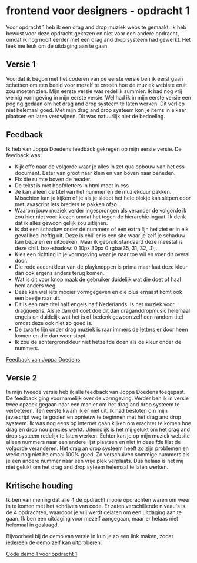 # frontend voor designers - opdracht 1
Voor opdracht 1 heb ik een drag and drop muziek website gemaakt. Ik heb bewust voor deze opdracht gekozen en niet voor een andere opdracht, omdat ik nog nooit eerder met een drag and drop systeem had gewerkt. Het leek me leuk om de uitdaging aan te gaan.

## Versie 1
Voordat ik begon met het coderen van de eerste versie ben ik eerst gaan schetsen om een beeld voor mezelf te creeën hoe de muziek webiste eruit zou moeten zien. Mijn eerste versie was redelijk summier. Ik had nog vrij weinig vormgeving in mijn eerste versie. Wel had ik in mijn eerste versie een poging gedaan om het drag and drop systeem te laten werken. Dit verliep niet helemaal goed. Met mijn drag and drop systeem kon je items in elkaar plaatsen en laten verdwijnen. Dit was natuurlijk niet de bedoeling.

## Feedback
Ik heb van Joppa Doedens feedback gekregen op mijn eerste versie. De feedback was:
* Kijk effe naar de volgorde waar je alles in zet qua opbouw van het css document. Beter van groot naar klein en van boven naar beneden.
* Fix die ruimte boven de header.
* De tekst is met hoofdletters in html moet in css.
* Je kan alleen de titel van het nummer en de muziekduur pakken. Misschien kan je kijken of je als je sleept het hele blokje kan slepen door met javascript iets breders te pakken ofzo.
* Waarom jouw muziek verder ingesprongen als verander de volgorde ik zou hier niet voor kiezen omdat het tegen de hierarchie ingaat. Ik denk dat ik alles gewoon gelijk zou uitlijnen.
* Is dat een schaduw onder de nummers of een extra lijn het ziet er in elk geval heel heftig uit.
Deze is chill er is een site waar je zelf je schaduw kan bepalen en uitzoeken. Maar ik gebruik standaard deze meestal is deze chill.
box-shadow: 0 10px 30px 0 rgba(35, 31, 32, .1);.
* Kies een richting in je vormgeving waar je naar toe wil en voer dit overal door.
* Die rode accentkleur van de playknoppen is prima maar laat deze kleur dan ook ergens anders terug komen.
* Wat is dit voor knop maak de gebruiker duidelijk wat die doet of haal hem anders weg
* Deze kan wel iets mooier vormgegeven en die plus ernaast komt ook een beetje raar uit.
* Dit is een rare titel half engels half Nederlands. Is het muziek voor dragqueens. Als je dan dit doet doe dit dan draganddropmusic helemaal engels en duidelijk wat het is of bedenk gewoon zelf een random titel omdat deze ook niet zo goed is.
* De zwarte lijn onder drag muziek is raar immers de letters er door heen komen en die dan weer stopt.
* Ik zou de achtergrondkleur niet hetzelfde doen als de kleur onder de nummers.

[Feedback van Joppa Doedens](https://github.com/rodicornelisse/FrontendD/issues?q=is%3Aissue+is%3Aclosed)

## Versie 2
In mijn tweede versie heb ik alle feedback van Joppa Doedens toegepast. De feedback ging voornamelijk over de vormgeving. Verder ben ik in versie twee opzoek gegaan naar een manier om het drag and drop systeem te verbeteren. Ten eerste kwam ik er niet uit. Ik had besloten om mijn javascript weg te gooien en opnieuw te beginnen met het drag and drop systeem. Ik was nog eens op internet gaan kijken om erachter te komen hoe drag en drop nou precies werkt. Uiteindlijk is het mij gelukt om het drag and drop systeem redelijk te laten werken. Echter kan je op mijn muziek website alleen nummers naar een andere lijst plaatsen en niet in dezelfde lijst de volgorde veranderen. Het drag an drop systeem heeft zo zijn problemen en werkt nog niet helemaal 100% goed. Zo verschuiven sommige nummers als je een andere nummer naar een vrije plek verplaats. Dus helaas is het mij niet gelukt om het drag and drop syteem helemaal te laten werken.

## Kritische houding
Ik ben van mening dat alle 4 de opdracht mooie opdrachten waren om weer in te komen met het schrijven van code. Er zaten verschillende niveau's is de 4 opdrachten, waardoor je vrij werdt gelaten om een uitdaging aan te gaan. Ik ben een uitdaging voor mezelf aangegaan, maar er helaas niet helemaal in geslaagd.

Bijvoorbeel bij de demo van versie in kun je zo een link maken, zodat iedereen de demo zelf kan uitproberen:


[Code demo 1 voor opdracht 1](https://rodicornelisse.github.io/frontendvoordesigners/opdracht1/)
